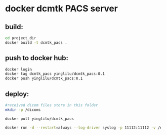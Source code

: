 # docker dcmtk PACS server 

## build:   

```bash
cd project_dir
docker build -t dcmtk_pacs .
```

## push to docker hub:  

```bash
docker login
docker tag dcmtk_pacs yinglilu/dcmtk_pacs:0.1
docker push yinglilu/dcmtk_pacs:0.1
```

## deploy:  

```bash
#received dicom files store in this folder
mkdir -p /dicoms

docker pull yinglilu/dcmtk_pacs

docker run -d --restart=always --log-driver syslog -p 11112:11112 -v /dicoms:/dicoms yinglilu/dcmtk_pacs
```
